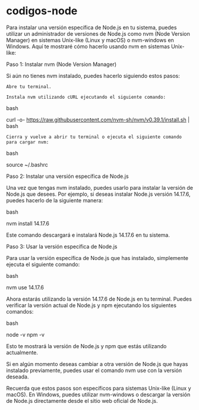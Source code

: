 # codigos-node

Para instalar una versión específica de Node.js en tu sistema, puedes utilizar un administrador de versiones de Node.js como nvm (Node Version Manager) en sistemas Unix-like (Linux y macOS) o nvm-windows en Windows. Aquí te mostraré cómo hacerlo usando nvm en sistemas Unix-like:

Paso 1: Instalar nvm (Node Version Manager)

Si aún no tienes nvm instalado, puedes hacerlo siguiendo estos pasos:

    Abre tu terminal.

    Instala nvm utilizando cURL ejecutando el siguiente comando:

bash

curl -o- https://raw.githubusercontent.com/nvm-sh/nvm/v0.39.1/install.sh | bash

    Cierra y vuelve a abrir tu terminal o ejecuta el siguiente comando para cargar nvm:

bash

source ~/.bashrc

Paso 2: Instalar una versión específica de Node.js

Una vez que tengas nvm instalado, puedes usarlo para instalar la versión de Node.js que desees. Por ejemplo, si deseas instalar Node.js versión 14.17.6, puedes hacerlo de la siguiente manera:

bash

nvm install 14.17.6

Este comando descargará e instalará Node.js 14.17.6 en tu sistema.

Paso 3: Usar la versión específica de Node.js

Para usar la versión específica de Node.js que has instalado, simplemente ejecuta el siguiente comando:

bash

nvm use 14.17.6

Ahora estarás utilizando la versión 14.17.6 de Node.js en tu terminal. Puedes verificar la versión actual de Node.js y npm ejecutando los siguientes comandos:

bash

node -v
npm -v

Esto te mostrará la versión de Node.js y npm que estás utilizando actualmente.

Si en algún momento deseas cambiar a otra versión de Node.js que hayas instalado previamente, puedes usar el comando nvm use con la versión deseada.

Recuerda que estos pasos son específicos para sistemas Unix-like (Linux y macOS). En Windows, puedes utilizar nvm-windows o descargar la versión de Node.js directamente desde el sitio web oficial de Node.js.
